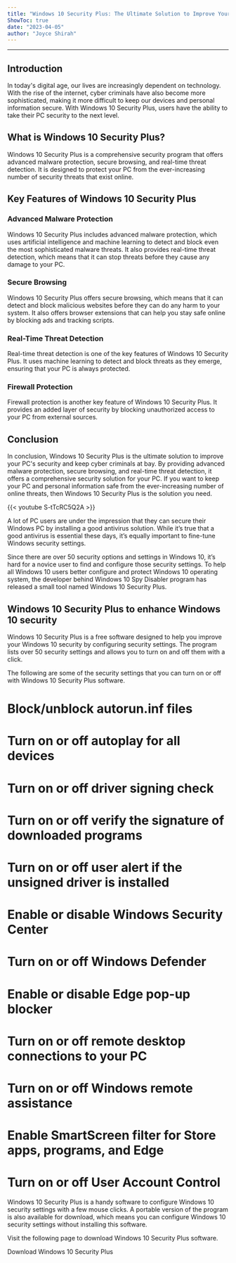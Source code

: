 ```yaml
---
title: "Windows 10 Security Plus: The Ultimate Solution to Improve Your PC's Security and Keep Cybercriminals at Bay!"
ShowToc: true 
date: "2023-04-05"
author: "Joyce Shirah"
---
```

*****
## Introduction

In today's digital age, our lives are increasingly dependent on technology. With the rise of the internet, cyber criminals have also become more sophisticated, making it more difficult to keep our devices and personal information secure. With Windows 10 Security Plus, users have the ability to take their PC security to the next level.

## What is Windows 10 Security Plus?

Windows 10 Security Plus is a comprehensive security program that offers advanced malware protection, secure browsing, and real-time threat detection. It is designed to protect your PC from the ever-increasing number of security threats that exist online.

## Key Features of Windows 10 Security Plus

### Advanced Malware Protection

Windows 10 Security Plus includes advanced malware protection, which uses artificial intelligence and machine learning to detect and block even the most sophisticated malware threats. It also provides real-time threat detection, which means that it can stop threats before they cause any damage to your PC.

### Secure Browsing

Windows 10 Security Plus offers secure browsing, which means that it can detect and block malicious websites before they can do any harm to your system. It also offers browser extensions that can help you stay safe online by blocking ads and tracking scripts.

### Real-Time Threat Detection

Real-time threat detection is one of the key features of Windows 10 Security Plus. It uses machine learning to detect and block threats as they emerge, ensuring that your PC is always protected.

### Firewall Protection

Firewall protection is another key feature of Windows 10 Security Plus. It provides an added layer of security by blocking unauthorized access to your PC from external sources.

## Conclusion

In conclusion, Windows 10 Security Plus is the ultimate solution to improve your PC's security and keep cyber criminals at bay. By providing advanced malware protection, secure browsing, and real-time threat detection, it offers a comprehensive security solution for your PC. If you want to keep your PC and personal information safe from the ever-increasing number of online threats, then Windows 10 Security Plus is the solution you need.

{{< youtube S-tTcRC5Q2A >}} 



A lot of PC users are under the impression that they can secure their Windows PC by installing a good antivirus solution. While it’s true that a good antivirus is essential these days, it’s equally important to fine-tune Windows security settings.
 
Since there are over 50 security options and settings in Windows 10, it’s hard for a novice user to find and configure those security settings. To help all Windows 10 users better configure and protect Windows 10 operating system, the developer behind Windows 10 Spy Disabler program has released a small tool named Windows 10 Security Plus.
 
## Windows 10 Security Plus to enhance Windows 10 security
 
Windows 10 Security Plus is a free software designed to help you improve your Windows 10 security by configuring security settings. The program lists over 50 security settings and allows you to turn on and off them with a click.
 









 
The following are some of the security settings that you can turn on or off with Windows 10 Security Plus software.
 
# Block/unblock autorun.inf files
 
# Turn on or off autoplay for all devices
 
# Turn on or off driver signing check
 
# Turn on or off verify the signature of downloaded programs
 
# Turn on or off user alert if the unsigned driver is installed
 
# Enable or disable Windows Security Center
 
# Turn on or off Windows Defender
 
# Enable or disable Edge pop-up blocker
 
# Turn on or off remote desktop connections to your PC
 
# Turn on or off Windows remote assistance
 
# Enable SmartScreen filter for Store apps, programs, and Edge
 
# Turn on or off User Account Control
 
Windows 10 Security Plus is a handy software to configure Windows 10 security settings with a few mouse clicks. A portable version of the program is also available for download, which means you can configure Windows 10 security settings without installing this software.
 
Visit the following page to download Windows 10 Security Plus software.
 
Download Windows 10 Security Plus



